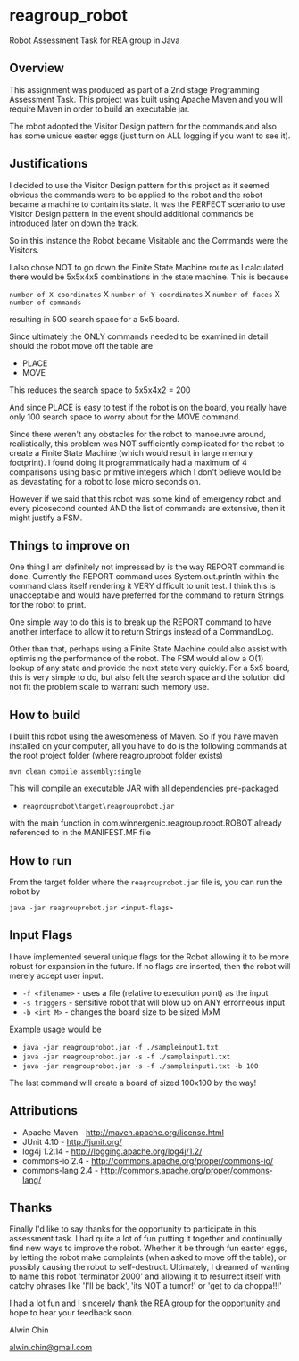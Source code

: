 reagroup_robot
==============

Robot Assessment Task for REA group in Java

Overview
-----------
This assignment was produced as part of a 2nd stage Programming Assessment Task.
This project was built using Apache Maven and you will require Maven in order to build
an executable jar.

The robot adopted the Visitor Design pattern for the commands and also has some
unique easter eggs (just turn on ALL logging if you want to see it).

Justifications
--------------
I decided to use the Visitor Design pattern for this project as it seemed obvious
the commands were to be applied to the robot and the robot became a machine to 
contain its state. It was the PERFECT scenario to use Visitor Design pattern in the event
should additional commands be introduced later on down the track.

So in this instance the Robot became Visitable and the Commands were the Visitors.

I also chose NOT to go down the Finite State Machine route as I calculated there would be
5x5x4x5 combinations in the state machine. This is because

`number of X coordinates` X `number of Y coordinates` X `number of faces` X `number of commands`

resulting in 500 search space for a 5x5 board.

Since ultimately the ONLY commands needed to be examined in detail should the robot move off the
table are

* PLACE
* MOVE

This reduces the search space to 5x5x4x2 = 200

And since PLACE is easy to test if the robot is on the board, you really have only 100 search space to
worry about for the MOVE command.

Since there weren't any obstacles for the robot to manoeuvre around, realistically, this problem was 
NOT sufficiently complicated for the robot to create a Finite State Machine (which would result in large
memory footprint). I found doing it programmatically had a maximum of 4 comparisons using basic primitive 
integers which I don't believe would be as devastating for a robot to lose micro seconds on.

However if we said that this robot was some kind of emergency robot and every picosecond counted AND
the list of commands are extensive, then it might justify a FSM.


Things to improve on
---------------------
One thing I am definitely not impressed by is the way REPORT command is done.
Currently the REPORT command uses System.out.println within the command class itself
rendering it VERY difficult to unit test. I think this is unacceptable and would have preferred
for the command to return Strings for the robot to print.

One simple way to do this is to break up the REPORT command to have another interface to allow
it to return Strings instead of a CommandLog.

Other than that, perhaps using a Finite State Machine could also assist with optimising the
performance of the robot. The FSM would allow a O(1) lookup of any state and provide the next
state very quickly. For a 5x5 board, this is very simple to do, but also felt the search space
and the solution did not fit the problem scale to warrant such memory use.

How to build
------------
I built this robot using the awesomeness of Maven.
So if you have maven installed on your computer, all you have to do is the following commands
at the root project folder (where reagrouprobot folder exists)

`mvn clean compile assembly:single`

This will compile an executable JAR with all dependencies pre-packaged
* `reagrouprobot\target\reagrouprobot.jar`

with the main function in com.winnergenic.reagroup.robot.ROBOT already referenced to in the MANIFEST.MF file

How to run
----------
From the target folder where the `reagrouprobot.jar` file is, you can 
run the robot by

`java -jar reagrouprobot.jar <input-flags>`

Input Flags
-----------
I have implemented several unique flags for the Robot allowing it to be more robust for expansion
in the future. If no flags are inserted, then the robot will merely accept user input.

* `-f <filename>` - uses a file (relative to execution point) as the input
* `-s triggers` - sensitive robot that will blow up on ANY errorneous input
* `-b <int M>` - changes the board size to be sized MxM

Example usage would be

* `java -jar reagrouprobot.jar -f ./sampleinput1.txt`
* `java -jar reagrouprobot.jar -s -f ./sampleinput1.txt`
* `java -jar reagrouprobot.jar -s -f ./sampleinput1.txt -b 100`

The last command will create a board of sized 100x100 by the way!

Attributions
-------------
* Apache Maven - http://maven.apache.org/license.html
* JUnit 4.10 - http://junit.org/
* log4j 1.2.14 - http://logging.apache.org/log4j/1.2/
* commons-io 2.4 - http://commons.apache.org/proper/commons-io/
* commons-lang 2.4 - http://commons.apache.org/proper/commons-lang/

Thanks
-------
Finally I'd like to say thanks for the opportunity to participate in this assessment task.
I had quite a lot of fun putting it together and continually find new ways to improve the robot.
Whether it be through fun easter eggs, by letting the robot make complaints (when asked to move off
the table), or possibly causing the robot to self-destruct.
Ultimately, I dreamed of wanting to name this robot 'terminator 2000' and allowing it to resurrect itself 
with catchy phrases like 'I'll be back', 'its NOT a tumor!' or 'get to da choppa!!!'

I had a lot fun and I sincerely thank the REA group for the opportunity and hope to hear
your feedback soon.

Alwin Chin

alwin.chin@gmail.com
